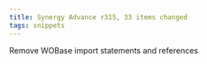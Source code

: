 ```yaml
---
title: Synergy Advance r315, 33 items changed
tags: snippets
---
```


Remove WOBase import statements and references
